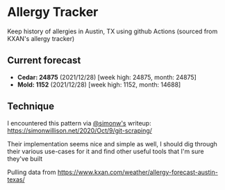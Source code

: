 # Allergy Tracker

Keep history of allergies in Austin, TX using github Actions (sourced from KXAN's allergy tracker)

## Current forecast
<!-- INJECT FORECAST -->
- **Cedar: 24875** (2021/12/28)  [week high: 24875, month: 24875]
- **Mold: 1152** (2021/12/28)  [week high: 1152, month: 14688]
<!-- END INJECT FORECAST -->

## Technique

I encountered this pattern via [@simonw's](https://github.com/simonw) writeup: https://simonwillison.net/2020/Oct/9/git-scraping/

Their implementation seems nice and simple as well, I should dig through their various use-cases for it and find other useful tools that I'm sure they've built

Pulling data from https://www.kxan.com/weather/allergy-forecast-austin-texas/
